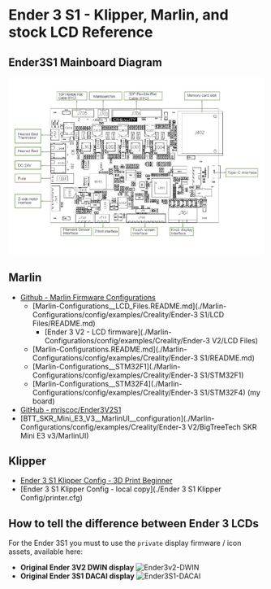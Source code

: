 # Ender 3 S1 - Klipper, Marlin, and stock LCD Reference

## Ender3S1 Mainboard Diagram
![Ender3S1 Mainboard Diagram](./BoardDiagram.jpg)

## Marlin
  + [Github - Marlin Firmware Configurations](https://github.com/MarlinFirmware/Configurations)
    + [Marlin-Configurations__LCD_Files.README.md](./Marlin-Configurations/config/examples/Creality/Ender-3 S1/LCD Files/README.md)
      + [Ender 3 V2 - LCD firmware](./Marlin-Configurations/config/examples/Creality/Ender-3 V2/LCD Files)
    + [Marlin-Configurations.README.md](./Marlin-Configurations/config/examples/Creality/Ender-3 S1/README.md)
    + [Marlin-Configurations__STM32F1](./Marlin-Configurations/config/examples/Creality/Ender-3 S1/STM32F1)
    + [Marlin-Configurations__STM32F4](./Marlin-Configurations/config/examples/Creality/Ender-3 S1/STM32F4) (my board)
  + [GitHub - mriscoc/Ender3V2S1](https://github.com/mriscoc/Ender3V2S1/wiki/How-to-install-the-firmware)
  + [BTT_SKR_Mini_E3_V3__MarlinUI__configuration](./Marlin-Configurations/config/examples/Creality/Ender-3 V2/BigTreeTech SKR Mini E3 v3/MarlinUI)

## Klipper
  + [Ender 3 S1 Klipper Config - 3D Print Beginner](https://3dprintbeginner.com/wp-content/uploads/2022/02/Ender-3-S1-Klipper-Config-1.zip)
  + [Ender 3 S1 Klipper Config - local copy](./Ender 3 S1 Klipper Config/printer.cfg)

## How to tell the difference between Ender 3 LCDs
  For the Ender 3S1 you must to use the `private` display firmware / icon assets, available here:
  + **Original Ender 3V2 DWIN display**
    ![Ender3v2-DWIN](https://user-images.githubusercontent.com/2745567/156829365-a58a3afc-77e3-40b9-9e16-5edfe3073de8.jpg)
  + **Original Ender 3S1 DACAI display**
    ![Ender3S1-DACAI](https://user-images.githubusercontent.com/2745567/156829472-2c38a4ab-bdde-4c21-b78f-a30692c96500.jpg)


